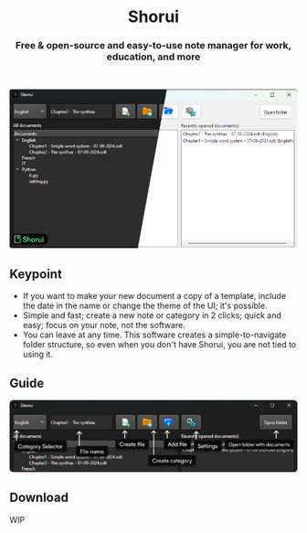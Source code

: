 <p align="center">
  <h1 align="center">Shorui</h1>
  <h3 align="center">Free & open-source and easy-to-use note manager for work, education, and more</h3>
  <br>
</p>

<p align="center">
  <img src="https://raw.githubusercontent.com/Nat374/Shorui/main/img/demo.png">
</p>

## Keypoint
- If you want to make your new document a copy of a template, include the date in the name or change the theme of the UI; it's possible.
- Simple and fast; create a new note or category in 2 clicks; quick and easy; focus on your note, not the software.
- You can leave at any time. This software creates a simple-to-navigate folder structure, so even when you don't have Shorui, you are not tied to using it.

## Guide
<p align="center">
  <img src="https://github.com/Nat374/Shorui/blob/main/img/help.png?raw=true">
</p>

## Download
WIP
